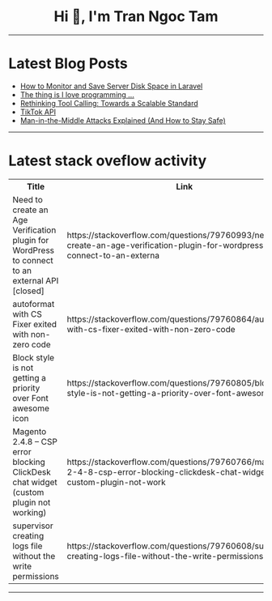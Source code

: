 <h1 align="center">Hi 👋, I'm Tran Ngoc Tam</h1>

---

# Latest Blog Posts 
<!-- BLOG-POST-LIST:START -->
- [How to Monitor and Save Server Disk Space in Laravel](https://dev.to/yasserelgammal/how-to-monitor-and-save-server-disk-space-in-laravel-52g9)
- [The thing is I love programming ...](https://dev.to/bekbrace/the-thing-is-i-love-programming--49m8)
- [Rethinking Tool Calling: Towards a Scalable Standard](https://dev.to/om_shree_0709/rethinking-tool-calling-towards-a-scalable-standard-3pbe)
- [TikTok API](https://dev.to/george_cojocaru_809bc6b2e/tiktok-api-386o)
- [Man-in-the-Middle Attacks Explained &lpar;And How to Stay Safe&rpar;](https://dev.to/terminaltools/man-in-the-middle-attacks-explained-and-how-to-stay-safe-1h7e)
<!-- BLOG-POST-LIST:END -->

---

# Latest stack oveflow activity
<table>
  <tr><th>Title</th><th>Link</th></tr>
  <!-- STACKOVERFLOW:START --><tr><td>Need to create an Age Verification plugin for WordPress to connect to an external API [closed]</td><td>https://stackoverflow.com/questions/79760993/need-to-create-an-age-verification-plugin-for-wordpress-to-connect-to-an-externa</td></tr><tr><td>autoformat with CS Fixer exited with non-zero code</td><td>https://stackoverflow.com/questions/79760864/autoformat-with-cs-fixer-exited-with-non-zero-code</td></tr><tr><td>Block style is not getting a priority over Font awesome icon</td><td>https://stackoverflow.com/questions/79760805/block-style-is-not-getting-a-priority-over-font-awesome-icon</td></tr><tr><td>Magento 2.4.8 – CSP error blocking ClickDesk chat widget &lpar;custom plugin not working&rpar;</td><td>https://stackoverflow.com/questions/79760766/magento-2-4-8-csp-error-blocking-clickdesk-chat-widget-custom-plugin-not-work</td></tr><tr><td>supervisor creating logs file without the write permissions</td><td>https://stackoverflow.com/questions/79760608/supervisor-creating-logs-file-without-the-write-permissions</td></tr><!-- STACKOVERFLOW:END -->
</table>

---


